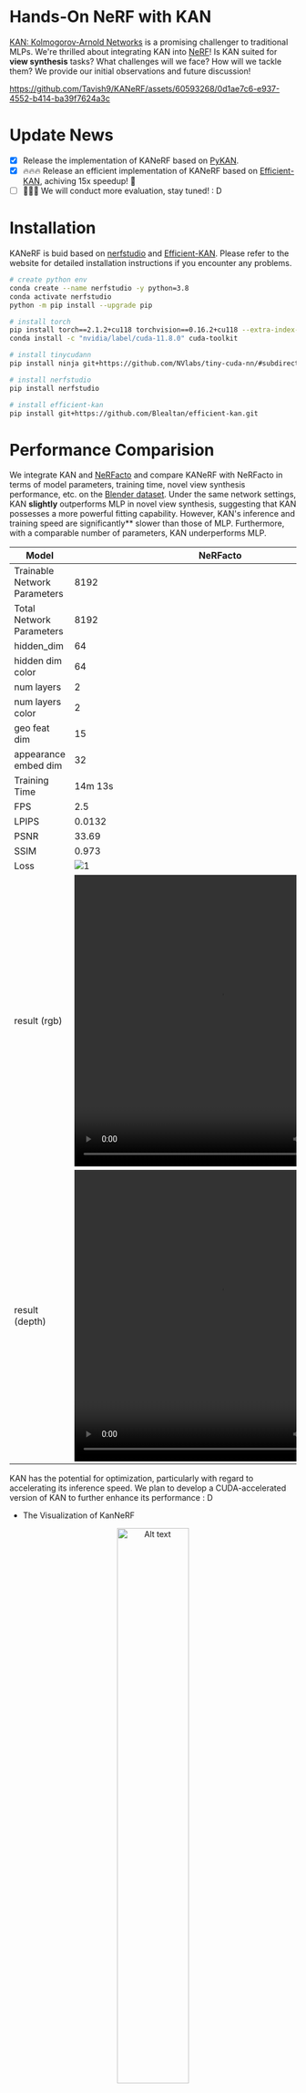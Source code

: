# Hands-On NeRF with KAN

[KAN: Kolmogorov-Arnold Networks](https://arxiv.org/abs/2404.19756) is a promising challenger to traditional MLPs. We're thrilled about integrating KAN into [NeRF](https://www.matthewtancik.com/nerf)! Is KAN suited for **view synthesis** tasks? What challenges will we face? How will we tackle them? We provide our initial observations and future discussion!

https://github.com/Tavish9/KANeRF/assets/60593268/0d1ae7c6-e937-4552-b414-ba39f7624a3c

# Update News
* [x] Release the implementation of KANeRF based on [PyKAN](https://kindxiaoming.github.io/pykan/).
* [x] 🔥🔥🔥 Release an efficient implementation of KANeRF based on [Efficient-KAN](https://github.com/Blealtan/efficient-kan), achiving 15x speedup! 🎉
* [ ] 🎉🎉🎉 We will conduct more evaluation, stay tuned! : D
# Installation

KANeRF is buid based on [nerfstudio](https://docs.nerf.studio/quickstart/installation.html#) and [Efficient-KAN](https://github.com/Blealtan/efficient-kan).  Please refer to the website for detailed installation instructions if you encounter any problems.

```bash
# create python env
conda create --name nerfstudio -y python=3.8
conda activate nerfstudio
python -m pip install --upgrade pip

# install torch
pip install torch==2.1.2+cu118 torchvision==0.16.2+cu118 --extra-index-url https://download.pytorch.org/whl/cu118
conda install -c "nvidia/label/cuda-11.8.0" cuda-toolkit

# install tinycudann
pip install ninja git+https://github.com/NVlabs/tiny-cuda-nn/#subdirectory=bindings/torch

# install nerfstudio
pip install nerfstudio

# install efficient-kan
pip install git+https://github.com/Blealtan/efficient-kan.git
```

# Performance Comparision

We integrate KAN and [NeRFacto](https://docs.nerf.studio/nerfology/methods/nerfacto.html) and compare KANeRF with NeRFacto in terms of model parameters, training time, novel view synthesis performance, etc. on the [Blender dataset](https://github.com/bmild/nerf?tab=readme-ov-file#project-page--video--paper--data). Under the same network settings, KAN **slightly** outperforms MLP in novel view synthesis, suggesting that KAN possesses a more powerful fitting capability. However, KAN's inference and training speed are significantly** slower than those of MLP. Furthermore, with a comparable number of parameters, KAN underperforms MLP.

| Model                         | NeRFacto                                                                          | NeRFacto Tiny                                                                          | KANeRF                                                                          |
| ----------------------------- | --------------------------------------------------------------------------------- | -------------------------------------------------------------------------------------- | ------------------------------------------------------------------------------- |
| Trainable Network Parameters  | 8192                                                                              | 2176                                                                                   | 7131                                                                            |
| Total Network Parameters      | 8192                                                                              | 2176                                                                                   | 10683                                                                           |
| hidden_dim                    | 64                                                                                | 8                                                                                      | 8                                                                               |
| hidden dim color              | 64                                                                                | 8                                                                                      | 8                                                                               |
| num layers                    | 2                                                                                 | 1                                                                                      | 1                                                                               |
| num layers color              | 2                                                                                 | 1                                                                                      | 1                                                                               |
| geo feat dim                  | 15                                                                                | 7                                                                                      | 7                                                                               |
| appearance embed dim          | 32                                                                                | 8                                                                                      | 8                                                                               |
| Training Time                 | 14m 13s                                                                           | 13m 47s                                                                                | 37m 20s                                                                         |
| FPS                           | 2.5                                                                               | ~2.5                                                                                   | 0.95                                                                            |
| LPIPS                         | 0.0132                                                                            | 0.0186                                                                                 | 0.0154                                                                          |
| PSNR                          | 33.69                                                                             | 32.67                                                                                  | 33.10                                                                           |
| SSIM                          | 0.973                                                                             | 0.962                                                                                  | 0.966                                                                           |
| Loss                          | ![1](asset/loss_nerfacto.png)                                                     | ![1](asset/loss_tiny_nerfactory.png)                                                   | ![1](asset/loss_kanerf.png)                                                      |
| result (rgb)   | <video src="https://github.com/Tavish9/KANeRF/assets/60593268/15eb4f45-256b-4ba8-ba5b-8f8c7c4d1b4f" width="512" height="512" controls>.</video>   | <video src="https://github.com/Tavish9/KANeRF/assets/60593268/951a1e02-cfa3-4605-ab58-4dad37d33104" width="512" height="512" controls>.</video>   | <video src="https://github.com/Tavish9/KANeRF/assets/60593268/c11dba85-0ff3-49c6-ae02-b22fa604e00b" width="512" height="512" controls>.</video>   |
| result (depth) | <video src="https://github.com/Tavish9/KANeRF/assets/60593268/53ac72e8-47fb-45c2-ac05-9fbc760326c6" width="512" height="512" controls>.</video> | <video src="https://github.com/Tavish9/KANeRF/assets/60593268/1a825a28-9faa-402d-b79a-5da7b0208318" width="512" height="512" controls>.</video> | <video src="https://github.com/Tavish9/KANeRF/assets/60593268/92e575d3-4927-4c67-9f4d-9ca39a35aa8f" width="512" height="512" controls>.</video> |

KAN has the potential for optimization, particularly with regard to accelerating its inference speed. We plan to develop a CUDA-accelerated version of KAN to further enhance its performance : D

* The Visualization of KanNeRF

<div style="text-align:center; ">
  <img src="asset/node.png" alt="Alt text" style="width:50%; height:auto; ">
</div>

## Contact us

```bibtex
@Manual{,
   title = {Hands-On NeRF with KAN},
   author = {Delin Qu, Qizhi Chen},
   year = {2024},
   url = {https://github.com/Tavish9/KANeRF},
 }
```
